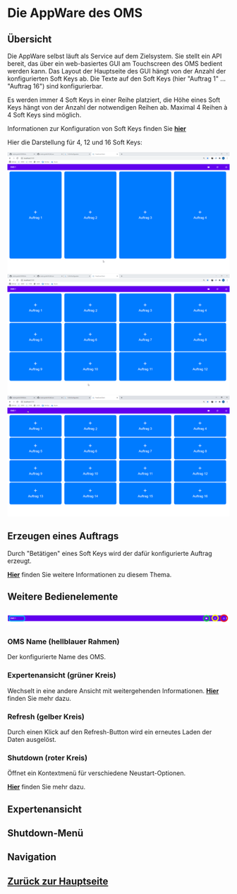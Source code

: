 # Die AppWare des OMS
## Übersicht
Die AppWare selbst läuft als Service auf dem Zielsystem. Sie stellt ein API bereit, das über ein web-basiertes GUI am Touchscreen des OMS bedient werden kann. 
Das Layout der Hauptseite des GUI hängt von der Anzahl der konfigurierten Soft Keys ab. Die Texte auf den Soft Keys (hier "Auftrag 1" ... "Auftrag 16") sind konfigurierbar. 


Es werden immer 4 Soft Keys in einer Reihe platziert, die Höhe eines Soft Keys hängt von der Anzahl der notwendigen Reihen ab. Maximal 4 Reihen à 4 Soft Keys sind möglich.

Informationen zur Konfiguration von Soft Keys finden Sie [**hier**](../configuration/configuration_softkeys.md)


Hier die Darstellung für 4, 12 und 16 Soft Keys:

![4 Soft Keys](OrderSoftKeys4New.png?raw=true "4 konfigurierte Soft Keys")
![12 Soft Keys](OrderSoftKeys12New.png?raw=true "12 konfigurierte Soft Keys")
![16 Soft Keys](OrderSoftKeys16New.png?raw=true "16 konfigurierte Soft Keys")

## Erzeugen eines Auftrags
Durch "Betätigen" eines Soft Keys wird der dafür konfigurierte Auftrag erzeugt.  

[**Hier**](./appware_runorder.md) finden Sie weitere Informationen zu diesem Thema.

## Weitere Bedienelemente
![Header](Header.png?raw=true "Header")

### OMS Name (hellblauer Rahmen)
Der konfigurierte Name des OMS.

### Expertenansicht (grüner Kreis)
Wechselt in eine andere Ansicht mit weitergehenden Informationen.
[**Hier**](./appware_expertview.md) finden Sie mehr dazu.

### Refresh (gelber Kreis)
Durch einen Klick auf den Refresh-Button wird ein erneutes Laden der Daten ausgelöst.

### Shutdown (roter Kreis)
Öffnet ein Kontextmenü für verschiedene Neustart-Optionen.

[**Hier**](./appware_shutdown.md) finden Sie mehr dazu.

## Expertenansicht
## Shutdown-Menü


## Navigation
## [Zurück zur Hauptseite](../README.md)